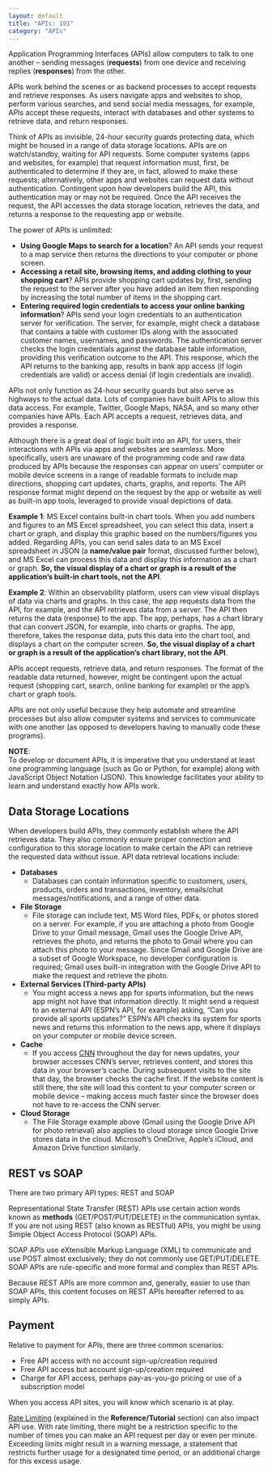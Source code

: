 ```yaml
---
layout: default
title: "APIs: 101"
category: "APIs"
---
```

Application Programming Interfaces (APIs) allow computers to talk to one another – sending messages (**requests**) from one device and receiving replies (**responses**) from the other.

APIs work behind the scenes or as backend processes to accept requests and retrieve responses. As users navigate apps and websites to shop, perform various searches, and send social media messages, for example, APIs accept these requests, interact with databases and other systems to retrieve data, and return responses.

Think of APIs as invisible, 24-hour security guards protecting data, which might be housed in a range of data storage locations. APIs are on watch/standby, waiting for API requests. Some computer systems (apps and websites, for example) that request information must, first, be authenticated to determine if they are, in fact, allowed to make these requests; alternatively, other apps and websites can request data without authentication. Contingent upon how developers build the API, this authentication may or may not be required. Once the API receives the request, the API accesses the data storage location, retrieves the data, and returns a response to the requesting app or website.

The power of APIs is unlimited:

* **Using Google Maps to search for a location**? An API sends your request to a map service then returns the directions to your computer or phone screen. 
* **Accessing a retail site, browsing items, and adding clothing to your shopping cart**? APIs provide shopping cart updates by, first, sending the request to the server after you have added an item then responding by increasing the total number of items in the shopping cart. 
* **Entering required login credentials to access your online banking information**? APIs send your login credentials to an authentication server for verification. The server, for example, might check a database that contains a table with customer IDs along with the associated customer names, usernames, and passwords. The authentication server checks the login credentials against the database table information, providing this verification outcome to the API. This response, which the API returns to the banking app, results in bank app access (if login credentials are valid) or access denial (if login credentials are invalid).

APIs not only function as 24-hour security guards but also serve as highways to the actual data. Lots of companies have built APIs to allow this data access. For example, Twitter, Google Maps, NASA, and so many other companies have APIs. Each API accepts a request, retrieves data, and provides a response.

Although there is a great deal of logic built into an API, for users, their interactions with APIs via apps and websites are seamless. More specifically, users are unaware of the programming code and raw data produced by APIs because the responses can appear on users’ computer or mobile device screens in a range of readable formats to include map directions, shopping cart updates, charts, graphs, and reports. The API response format might depend on the request by the app or website as well as built-in app tools, leveraged to provide visual depictions of data.

**Example 1**: MS Excel contains built-in chart tools. When you add numbers and figures to an MS Excel spreadsheet, you can select this data, insert a chart or graph, and display this graphic based on the numbers/figures you added. Regarding APIs, you can send sales data to an MS Excel spreadsheet in JSON (a **name/value pair** format, discussed further below), and MS Excel can process this data and display this information as a chart or graph. **So, the visual display of a chart or graph is a result of the application’s built-in chart tools, not the API**.

**Example 2**: Within an observability platform, users can view visual displays of data via charts and graphs. In this case, the app requests data from the API, for example, and the API retrieves data from a server. The API then returns the data (response) to the app. The app, perhaps, has a chart library that can convert JSON, for example, into charts or graphs. The app, therefore, takes the response data, puts this data into the chart tool, and displays a chart on the computer screen. **So, the visual display of a chart or graph is a result of the application’s chart library, not the API**.

APIs accept requests, retrieve data, and return responses. The format of the readable data returned, however, might be contingent upon the actual request (shopping cart, search, online banking for example) or the app’s chart or graph tools. 

APIs are not only useful because they help automate and streamline processes but also allow computer systems and services to communicate with one another (as opposed to developers having to manually code these programs).

**NOTE**: <br/>
To develop or document APIs, it is imperative that you understand at least one programming language (such as Go or Python, for example) along with JavaScript Object Notation (JSON). This knowledge facilitates your ability to learn and understand exactly how APIs work.

## Data Storage Locations
When developers build APIs, they commonly establish where the API retrieves data. They also commonly ensure proper connection and configuration to this storage location to make certain the API can retrieve the requested data without issue. API data retrieval locations include:
* **Databases**
  * Databases can contain information specific to customers, users, products, orders and    transactions, inventory, emails/chat messages/notifications, and a range of other data.
* **File Storage**
  * File storage can include text, MS Word files, PDFs, or photos stored on a server. For example, if you are attaching a photo from Google Drive to your Gmail message, Gmail uses the Google Drive API, retrieves the photo, and returns the photo to Gmail where you can attach this photo to your message. Since Gmail and Google Drive are a subset of Google Workspace, no developer configuration is required; Gmail uses built-in integration with the Google Drive API to make the request and retrieve the photo.
* **External Services (Third-party APIs)**
  * You might access a news app for sports information, but the news app might not have that information directly. It might send a request to an external API (ESPN’s API, for example) asking, “Can you provide all sports updates?” ESPN’s API checks its system for sports news and returns this information to the news app, where it displays on your computer or mobile device screen.
* **Cache**
  * If you access [CNN](https://www.cnn.com) throughout the day for news updates, your browser accesses CNN’s server, retrieves content, and stores this data in your browser’s cache. During subsequent visits to the site that day, the browser checks the cache first. If the website content is still there, the site will load this content to your computer screen or mobile device – making access much faster since the browser does not have to re-access the CNN server.
* **Cloud Storage**
  * The File Storage example above (Gmail using the Google Drive API for photo retrieval) also applies to cloud storage since Google Drive stores data in the cloud. Microsoft’s OneDrive, Apple’s iCloud, and Amazon Drive function similarly.

## REST vs SOAP
There are two primary API types: REST and SOAP

Representational State Transfer (REST) APIs use certain action words known as **methods** (GET/POST/PUT/DELETE) in the communication syntax. If you are not using REST (also known as RESTful) APIs, you might be using Simple Object Access Protocol (SOAP) APIs.

SOAP APIs use eXtensible Markup Language (XML) to communicate and use POST almost exclusively; they do not commonly use GET/PUT/DELETE. SOAP APIs are rule-specific and more formal and complex than REST APIs.

Because REST APIs are more common and, generally, easier to use than SOAP APIs, this content focuses on REST APIs hereafter referred to as simply APIs.

## Payment
Relative to payment for APIs, there are three common scenarios:
* Free API access with no account sign-up/creation required
* Free API access but account sign-up/creation required
* Charge for API access, perhaps pay-as-you-go pricing or use of a subscription model

When you access API sites, you will know which scenario is at play. 

[Rate Limiting](api_ref_guide.md#rate-limiting) (explained in the **Reference/Tutorial** section) can also impact API use. With rate limiting, there might be a restriction specific to the number of times you can make an API request per day or even per minute. Exceeding limits might result in a warning message, a statement that restricts further usage for a designated time period, or an additional charge for this excess usage.
